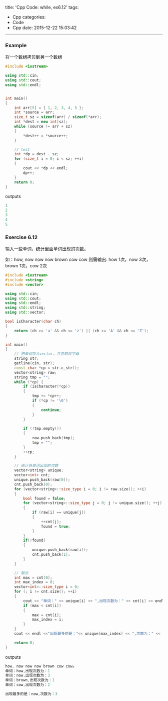 title: 'Cpp Code: while, ex6.12'
tags:
  - Cpp
categories:
  - Code
  - Cpp
date: 2015-12-22 15:03:42
---

### Example ###

将一个数组拷贝到另一个数组

<!-- more -->

```C++
#include <iostream>

using std::cin;
using std::cout;
using std::endl;


int main()
{
	int arr[5] = { 1, 2, 3, 4, 5 };
	int *source = arr;
	size_t sz = sizeof(arr) / sizeof(*arr);
	int *dest = new int[sz];
	while (source != arr + sz) 
	{
		*dest++ = *source++;
	}

	// test
	int *dp = dest - sz;
	for (size_t i = 0; i < sz; ++i) 
	{
		cout << *dp << endl;
		dp++;
	}
	return 0;
}
```

outputs

```C++
1
2
3
4
5
```


### Exercise 6.12 ###

输入一些单词，统计里面单词出现的次数。

如：how, now now now brown cow cow
则需输出: how 1次，now 3次，brown 1次，cow 2次

```C++
#include <iostream>
#include <string>
#include <vector>

using std::cin;
using std::cout;
using std::endl;
using std::string;
using std::vector;

bool isCharacter(char ch) 
{
	return (ch >= 'a' && ch <= 'z') || (ch >= 'A' && ch <= 'Z');
}

int main()
{
	// 把单词存入vector，并忽略非字母
	string str;
	getline(cin, str);
	const char *cp = str.c_str();
	vector<string> raw;
	string tmp = "";
	while (*cp) {
		if (isCharacter(*cp)) 
		{
			tmp += *cp++;
			if (*cp != '\0') 
			{
				continue;
			}
		}
		
		if (!tmp.empty()) 
		{
			raw.push_back(tmp);
			tmp = "";
		}
		++cp;
	}

	// 统计各单词出现的次数
	vector<string> unique;
	vector<int> cnt;
	unique.push_back(raw[0]);
	cnt.push_back(0);
	for (vector<string>::size_type i = 0; i != raw.size(); ++i) 
	{
		bool found = false;
		for (vector<string>::size_type j = 0; j != unique.size(); ++j) 
		{
			if (raw[i] == unique[j]) 
			{
				++cnt[j];
				found = true;
			}
		}
		if(!found) 
		{
			unique.push_back(raw[i]);
			cnt.push_back(1);
		}
	}

	// 输出
	int max = cnt[0];
	int max_index = 0;
	vector<int>::size_type i = 0;
	for (; i != cnt.size(); ++i)
	{
		cout << "单词：" << unique[i] << ",出现次数为：" << cnt[i] << endl;
		if (max < cnt[i]) 
		{
			max = cnt[i];
			max_index = i;
		}
	}
	cout << endl <<"出现最多的是："<< unique[max_index] << ",次数为：" << cnt[max_index] << endl;

	return 0;
}
```

outputs

```C++
how, now now now brown cow cow↙
单词：how,出现次数为：1
单词：now,出现次数为：3
单词：brown,出现次数为：1
单词：cow,出现次数为：2

出现最多的是：now,次数为：3
```